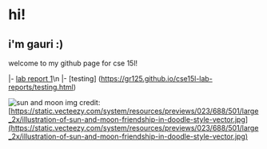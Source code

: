 # **hi!**
## i'm **gauri** :)

welcome to my github page for cse 15l!

|- [lab report 1](https://gr125.github.io/cse15l-lab-reports/labreport1.html)\n
|- [testing] (https://gr125.github.io/cse15l-lab-reports/testing.html)

![sun and moon](https://static.vecteezy.com/system/resources/previews/023/688/501/large_2x/illustration-of-sun-and-moon-friendship-in-doodle-style-vector.jpg) 
img credit: [https://static.vecteezy.com/system/resources/previews/023/688/501/large_2x/illustration-of-sun-and-moon-friendship-in-doodle-style-vector.jpg](https://static.vecteezy.com/system/resources/previews/023/688/501/large_2x/illustration-of-sun-and-moon-friendship-in-doodle-style-vector.jpg)
